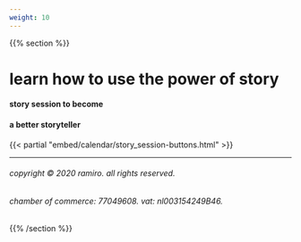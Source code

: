 ```yaml
---
weight: 10
---
```

{{% section %}}

# learn how to use the power of story
#### story session to become
#### a better storyteller

{{< partial "embed/calendar/story_session-buttons.html" >}}

---

###### copyright © 2020 ramiro. all rights reserved.
###### chamber of commerce: 77049608. vat: nl003154249B46.


{{% /section %}}
